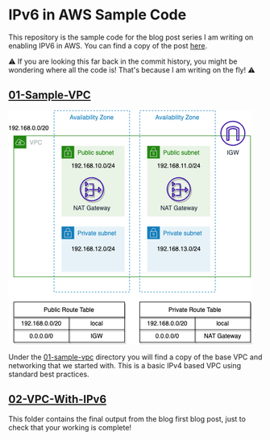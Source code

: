 # IPv6 in AWS Sample Code

This repository is the sample code for the blog post series I am writing on enabling
IPV6 in AWS. You can find a copy of the post [here](https://colinbarker.me.uk/blog/2023-02-11-enabling-ipv6-on-aws-using-terraform/).

⚠️ If you are looking this far back in the commit history, you might be wondering
where all the code is! That's because I am writing on the fly! ⚠️

## [01-Sample-VPC](./01-sample-vpc)
![Solution Diagram for the Sample VPC](./docs/img/01-sample-vpc.png)

Under the [01-sample-vpc](./01-sample-vpc) directory you will find a copy
of the base VPC and networking that we started with. This is a basic IPv4
based VPC using standard best practices.

## [02-VPC-With-IPv6](./02-vpc-with-ipv6)

This folder contains the final output from the blog first blog post, just to
check that your working is complete!